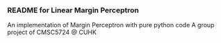 ### README for Linear Margin Perceptron ###
An implementation of Margin Perceptron with pure python code
A group project of CMSC5724 @ CUHK 

